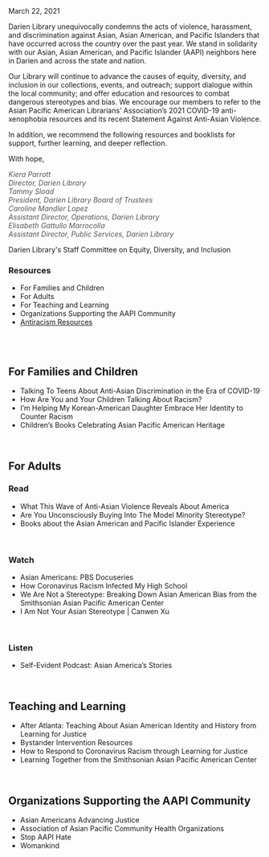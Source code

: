 <div class="row">
<div class="col-md-8">
March 22, 2021 

Darien Library unequivocally condemns the acts of violence, harassment, and discrimination against Asian, Asian American, and Pacific Islanders that have occurred across the country over the past year. We stand in solidarity with our Asian, Asian American, and Pacific Islander (AAPI) neighbors here in Darien and across the state and nation.

Our Library will continue to advance the causes of equity, diversity, and inclusion in our collections, events, and outreach; support dialogue within the local community; and offer education and resources to combat dangerous stereotypes and bias. We encourage our members to refer to the Asian Pacific American Librarians’ Association’s <a href="https://dar.to/3cculrE" style="text-decoration:none;">2021 COVID-19 anti-xenophobia resources</a> and its recent <a href="https://dar.to/3150gnx" style="text-decoration:none;">Statement Against Anti-Asian Violence</a>.

In addition, we recommend the following resources and booklists for support, further learning, and deeper reflection. 


With hope,

<address style="color:#555;">
Kiera Parrott<br />
<em>Director, Darien Library</em>
</address>

<address style="color:#555;">
Tammy Sload<br />
<em>President, Darien Library Board of Trustees</em>
</address>

<address style="color:#555;">
Caroline Mandler Lopez<br />
<em>Assistant Director, Operations, Darien Library</em>
</address>

<address style="color:#555;">
Elisabeth Gattullo Marrocolla<br />
<em>Assistant Director, Public Services, Darien Library</em>
</address>

Darien Library's Staff Committee on Equity, Diversity, and Inclusion

</div>
<div class="col-md-4">

<h3>Resources</h3>
<ul>
<li><a href="#kids" style="text-decoration:none;">For Families and Children</a></li>
<li><a href="#adults" style="text-decoration:none;">For Adults</a></li>
<li><a href="#teaching" style="text-decoration:none;">For Teaching and Learning</a></li>
<li><a href="#orgs" style="text-decoration:none;">Organizations Supporting the AAPI Community</a></li>
<li><a href="/antiracism">Antiracism Resources</a></li>

</ul>
</div>
</div>
<br />
<br />

<a name="kids"></a>
<div class="text-center margin-bottom-40">
<h2 class="title-v2 title-center">For Families and Children</h2>
</div>

<ul>
<li><a href="https://dar.to/2Pl25d5" style="text-decoration:none;">Talking To Teens About Anti-Asian Discrimination in the Era of COVID-19</a></li>
<li><a href="https://dar.to/3r52xcM" style="text-decoration:none;">How Are You and Your Children Talking About Racism?</a></li>
<li><a href="https://dar.to/2PcIVGq" style="text-decoration:none;">I’m Helping My Korean-American Daughter Embrace Her Identity to Counter Racism</a></li>
<li><a href="https://dar.to/2WpJ1KF" style="text-decoration:none;">Children’s Books Celebrating Asian Pacific American Heritage</a></li>
</ul>
<br />
<a name="adults"></a>
<div class="text-center margin-bottom-40">
<h2 class="title-v2 title-center">For Adults</h2>
</div>

### Read

<ul>
<li><a href="https://dar.to/2NHb7AX" style="text-decoration:none;">What This Wave of Anti-Asian Violence Reveals About America</a></li>
<li><a href="https://dar.to/3lGG6d2" style="text-decoration:none;">Are You Unconsciously Buying Into The Model Minority Stereotype?</a></li>
<li><a href="https://dar.to/3lGkwoT" style="text-decoration:none;">Books about the Asian American and Pacific Islander Experience</a></li>
</ul>
<br />


### Watch

<ul>
<li><a href="https://dar.to/317KKHq" style="text-decoration:none;">Asian Americans: PBS Docuseries</a></li>
<li><a href="https://dar.to/3sawfyw" style="text-decoration:none;">How Coronavirus Racism Infected My High School</a></li>
<li><a href="https://dar.to/313Iv7W" style="text-decoration:none;">We Are Not a Stereotype: Breaking Down Asian American Bias</a> from the Smithsonian Asian Pacific American Center</li>
<li><a href="https://dar.to/3rayaBN" style="text-decoration:none;">I Am Not Your Asian Stereotype | Canwen Xu</a></li>
</ul>
<br />

### Listen

<ul>
<li><a href="https://dar.to/2NJ56ni" style="text-decoration:none;">Self-Evident Podcast: Asian America’s Stories</a></li>
</ul>
<br />

<a name="teaching"></a>
<div class="text-center margin-bottom-40">
<h2 class="title-v2 title-center">Teaching and Learning</h2>
</div>

<ul>
<li><a href="https://dar.to/3c7FUAi" style="text-decoration:none;">After Atlanta: Teaching About Asian American Identity and History</a> from Learning for Justice</li> 
<li><a href="https://dar.to/31dkJWZ" style="text-decoration:none;">Bystander Intervention Resources</a></li> 
<li><a href="https://dar.to/2PeyphS" style="text-decoration:none;">How to Respond to Coronavirus Racism</a> through Learning for Justice</li>
<li><a href="https://dar.to/3r8EeLa" style="text-decoration:none;">Learning Together</a> from the Smithsonian Asian Pacific American Center</li>
</ul>
<br />

<a name="orgs"></a>
<div class="text-center margin-bottom-40">
<h2 class="title-v2 title-center">Organizations Supporting the AAPI Community</h2>
</div>

<ul>
<li><a href="https://dar.to/3c9zUqE" style="text-decoration:none;">Asian Americans Advancing Justice</a></li> 
<li><a href="https://dar.to/3c6ARA2" style="text-decoration:none;">Association of Asian Pacific Community Health Organizations</a></li>
<li><a href="https://dar.to/3cbDMaC" style="text-decoration:none;">Stop AAPI Hate</a></li>
<li><a href="https://dar.to/3c7Dba2" style="text-decoration:none;">Womankind</a></li>
</ul>


</div>
</div>